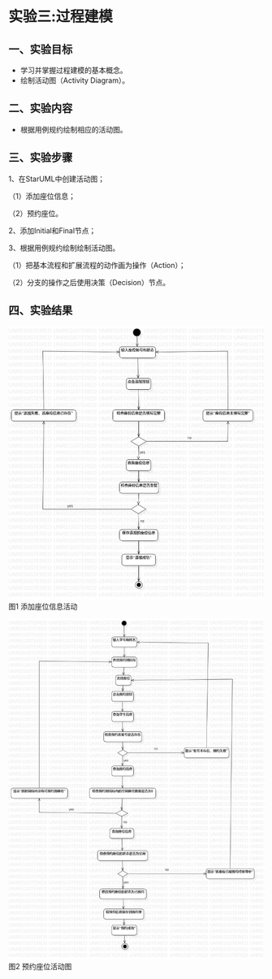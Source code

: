 # 实验三:过程建模

## 一、实验目标
- 学习并掌握过程建模的基本概念。
- 绘制活动图（Activity Diagram）。
## 二、实验内容

- 根据用例规约绘制相应的活动图。

## 三、实验步骤
1、在StarUML中创建活动图；

（1）添加座位信息；

（2）预约座位。

2、添加Initial和Final节点；

3、根据用例规约绘制绘制活动图。

（1）把基本流程和扩展流程的动作画为操作（Action）；

（2）分支的操作之后使用决策（Decision）节点。

## 四、实验结果

![添加座位信息活动图](./添加座位信息活动图.jpg)
图1 添加座位信息活动

![预约座位活动图](./预约座位活动图.jpg)  
图2 预约座位活动图
